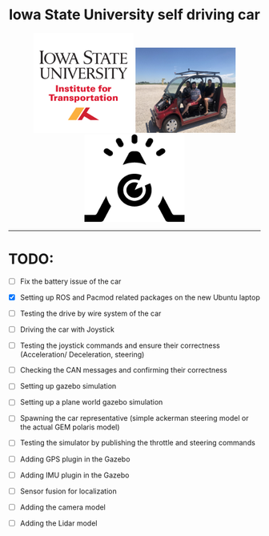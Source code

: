 <div align="center">

# Iowa State University self driving car
</div>

<p align="center">
  <img width="200" height="200" src="images/ISU.jpg"> 
  <img width="200" height="170" src="images/IMG_6933.JPG">
    <img width="200" height="175" src="images/reactor.png">
</p>

 <!-- <p align="center">
  <img width="460" height="360" src="images/IMG_6933.JPG">
</p> -->

---

# TODO:

- [ ] Fix the battery issue of the car
- [x]   Setting up ROS and Pacmod related packages on the new Ubuntu laptop
- [ ]    Testing the drive by wire system of the car
  - [ ]    Driving the car with Joystick
  - [ ]    Testing the joystick commands and ensure their correctness (Acceleration/ Deceleration, steering)
  - [ ]    Checking the CAN messages and confirming their correctness

- [ ]   Setting up gazebo simulation
  - [ ]   Setting up a plane world gazebo simulation
  - [ ]   Spawning the car representative (simple ackerman steering model or the actual GEM polaris model)
  - [ ]   Testing the simulator by publishing the throttle and steering commands
  - [ ]   Adding GPS plugin in the Gazebo
  - [ ]   Adding IMU plugin in the Gazebo
  - [ ]   Sensor fusion for localization
  - [ ]   Adding the camera model
  - [ ]   Adding the Lidar model